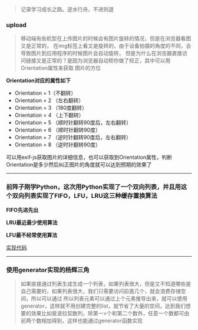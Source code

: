 >记录学习成长之路。逆水行舟，不进则退

###  upload

 > 移动端有些机型在上传图片的时候会有图片旋转的情况，但是在浏览器看图又是正常的，
 > 在img标签上看又是旋转的，由于设备拍摄的角度的不同，会导致图片到应用程序的时候图片会自动旋转，
 > 但是为什么在浏览器直接访问链接又是正常的？是因为浏览器自动帮你做了校正，其中可以用Orientation属性来获取
 > 图片的方位

 **Orientation对应的属性如下**

+ Orientation = 1（不翻转）
+ Orientation = 2 （左右翻转）
+ Orientation = 3 （180度翻转）
+ Orientation = 4 （上下翻转）
+ Orientation = 5 （顺时针翻转90度后，左右翻转）
+ Orientation = 6 （顺时针翻转90度）
+ Orientation = 7 （逆时针翻转90度后，左右翻转）
+ Orientation = 8 （逆时针翻转90度）

可以用exif-js获取图片的详细信息，也可以获取到Orientation属性，判断Orientation是多少然后纠正图片的角度就可以达到预期的效果了

***


###  前阵子刚学Python，这次用Python实现了一个双向列表，并且用这个双向列表实现了FIFO，LFU，LRU这三种缓存置换算法

**FIFO先进先出**

**LRU最近最少使用算法**

**LFU最不经常使用算法**

[实现代码](https://github.com/xfxhn/cache)

******
###  使用generator实现的杨辉三角
>如果直接通过列表生成生成一个列表，如果列表很大，但是又不知道哪些是自己需要的，如果列表很大，我们只需要访问前面几个，就会浪费存储空间，所以可以通过
>所以列表元素可以通过上个元素推导出来，就可以使用generator，这样就不用创建完整的list，就节省了大量的空间，达到我们想要的效果比如斐波拉契数列，除第一>个和第二个数外，任意一个数都可由前两个数相加得到，这样也能通过generator函数实现
